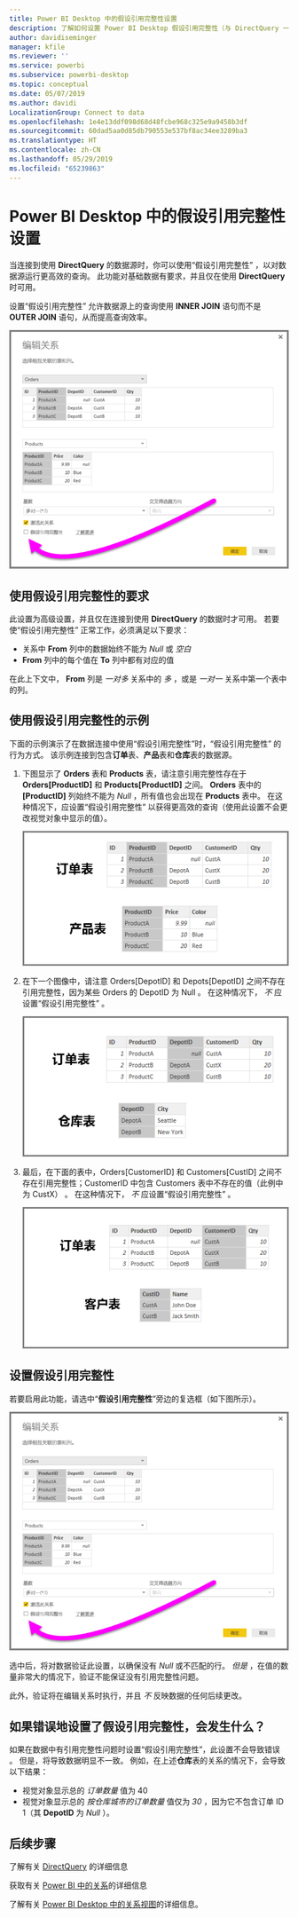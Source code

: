 ```yaml
---
title: Power BI Desktop 中的假设引用完整性设置
description: 了解如何设置 Power BI Desktop 假设引用完整性（与 DirectQuery 一起使用）
author: davidiseminger
manager: kfile
ms.reviewer: ''
ms.service: powerbi
ms.subservice: powerbi-desktop
ms.topic: conceptual
ms.date: 05/07/2019
ms.author: davidi
LocalizationGroup: Connect to data
ms.openlocfilehash: 1e4e13ddf098d68d48fcbe968c325e9a9458b3df
ms.sourcegitcommit: 60dad5aa0d85db790553e537bf8ac34ee3289ba3
ms.translationtype: HT
ms.contentlocale: zh-CN
ms.lasthandoff: 05/29/2019
ms.locfileid: "65239863"
---
```

# <a name="assume-referential-integrity-settings-in-power-bi-desktop"></a>Power BI Desktop 中的假设引用完整性设置
当连接到使用 **DirectQuery** 的数据源时，你可以使用“假设引用完整性”  ，以对数据源运行更高效的查询。 此功能对基础数据有要求，并且仅在使用 **DirectQuery** 时可用。

设置“假设引用完整性”  允许数据源上的查询使用 **INNER JOIN** 语句而不是 **OUTER JOIN** 语句，从而提高查询效率。

![](media/desktop-assume-referential-integrity/assume-referential-integrity_1.png)

## <a name="requirements-for-using-assume-referential-integrity"></a>使用假设引用完整性的要求
此设置为高级设置，并且仅在连接到使用 **DirectQuery** 的数据时才可用。 若要使“假设引用完整性”  正常工作，必须满足以下要求：

* 关系中 **From** 列中的数据始终不能为 *Null*  或 *空白*
* **From** 列中的每个值在 **To** 列中都有对应的值

在此上下文中， **From** 列是 *一对多* 关系中的 *多* ，或是 *一对一* 关系中第一个表中的列。

## <a name="example-of-using-assume-referential-integrity"></a>使用假设引用完整性的示例
下面的示例演示了在数据连接中使用“假设引用完整性”时，“假设引用完整性”  的行为方式。 该示例连接到包含**订单**表、**产品**表和**仓库**表的数据源。

1. 下图显示了 **Orders** 表和 **Products** 表，请注意引用完整性存在于 **Orders[ProductID]** 和 **Products[ProductID]** 之间。 **Orders** 表中的 **[ProductID]** 列始终不能为 *Null* ，所有值也会出现在 **Products** 表中。 在这种情况下，应设置“假设引用完整性”  以获得更高效的查询（使用此设置不会更改视觉对象中显示的值）。
   
   ![](media/desktop-assume-referential-integrity/assume-referential-integrity_2.png)
2. 在下一个图像中，请注意 Orders[DepotID] 和 Depots[DepotID] 之间不存在引用完整性，因为某些 Orders 的 DepotID 为 Null      。 在这种情况下， *不* 应设置“假设引用完整性”  。
   
   ![](media/desktop-assume-referential-integrity/assume-referential-integrity_3.png)
3. 最后，在下面的表中，Orders[CustomerID] 和 Customers[CustID] 之间不存在引用完整性；CustomerID 中包含 Customers 表中不存在的值（此例中为 CustX）      。 在这种情况下， *不* 应设置“假设引用完整性”  。
   
   ![](media/desktop-assume-referential-integrity/assume-referential-integrity_4.png)

## <a name="setting-assume-referential-integrity"></a>设置假设引用完整性
若要启用此功能，请选中“**假设引用完整性**”旁边的复选框（如下图所示）。

![](media/desktop-assume-referential-integrity/assume-referential-integrity_1.png)

选中后，将对数据验证此设置，以确保没有 *Null* 或不匹配的行。 *但是* ，在值的数量非常大的情况下，验证不能保证没有引用完整性问题。

此外，验证将在编辑关系时执行，并且 *不* 反映数据的任何后续更改。

## <a name="what-happens-if-you-incorrectly-set-assume-referential-integrity"></a>如果错误地设置了假设引用完整性，会发生什么？
如果在数据中有引用完整性问题时设置“假设引用完整性”，此设置不会导致错误  。 但是，将导致数据明显不一致。 例如，在上述**仓库**表的关系的情况下，会导致以下结果：

* 视觉对象显示总的 *订单数量* 值为 40
* 视觉对象显示总的 *按仓库城市的订单数量* 值仅为 *30* ，因为它不包含订单 ID 1（其 **DepotID**  为 *Null* ）。

## <a name="next-steps"></a>后续步骤
了解有关 [DirectQuery](desktop-use-directquery.md) 的详细信息

获取有关 [Power BI 中的关系](desktop-create-and-manage-relationships.md)的详细信息

了解有关 [Power BI Desktop 中的关系视图](desktop-relationship-view.md)的详细信息。

